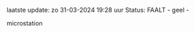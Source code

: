 laatste update: 
zo 31-03-2024 19:28   uur 
Status: FAALT - geel - 
<div class="service Y">microstation</div>